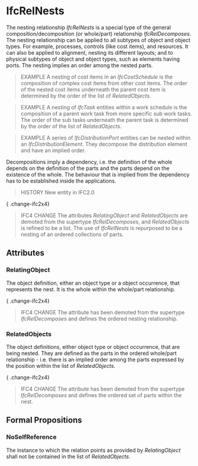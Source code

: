# IfcRelNests

The nesting relationship _IfcRelNests_ is a special type of the general composition/decomposition (or whole/part) relationship _IfcRelDecomposes_. The nesting relationship can be applied to all subtypes of object and object types. For example, processes, controls (like cost items), and resources. It can also be applied to alignment, nesting its different layouts; and to physical subtypes of object and object types, such as elements having ports. The nesting implies an order among the nested parts.
<!-- end of short definition -->


> EXAMPLE A nesting of cost items in an _IfcCostSchedule_ is the composition of complex cost items from other cost items. The order of the nested cost items underneath the parent cost item is determined by the order of the list of _RelatedObjects_.

> EXAMPLE A nesting of _IfcTask_ entities within a work schedule is the composition of a parent work task from more specific sub work tasks. The order of the sub tasks underneath the parent task is determined by the order of the list of _RelatedObjects_.

> EXAMPLE A series of _IfcDistributionPort_ entities can be nested within an _IfcDistributionElement_. They decompose the distribution element and have an implied order.

Decompositions imply a dependency, i.e. the definition of the whole depends on the definition of the parts and the parts depend on the existence of the whole. The behaviour that is implied from the dependency has to be established inside the applications.

> HISTORY New entity in IFC2.0

{ .change-ifc2x4}
> IFC4 CHANGE The attributes _RelatingObject_ and _RelatedObjects_ are demoted from the supertype _IfcRelDecomposes_, and _RelatedObjects_ is refined to be a list. The use of _IfcRelNests_ is repurposed to be a nesting of an ordered collections of parts.

## Attributes

### RelatingObject
The object definition, either an object type or a object occurrence, that represents the nest. It is the whole within the whole/part relationship.

{ .change-ifc2x4}
> IFC4 CHANGE The attribute has been demoted from the supertype _IfcRelDecomposes_ and defines the ordered nesting relationship.

### RelatedObjects
The object definitions, either object type or object occurrence, that are being nested. They are defined as the parts in the ordered whole/part relationship - i.e. there is an implied order among the parts expressed by the position within the list of _RelatedObjects_.

{ .change-ifc2x4}
> IFC4 CHANGE The attribute has been demoted from the supertype _IfcRelDecomposes_ and defines the ordered set of parts within the nest.

## Formal Propositions

### NoSelfReference
The instance to which the relation points as provided by _RelatingObject_ shall not be contained in the list of _RelatedObjects_.
